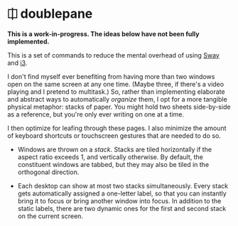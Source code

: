 # ⎅ doublepane

**This is a work-in-progress. The ideas below have not been fully 
implemented.**

This is a set of commands to reduce the mental overhead of using 
[Sway][SWA] and [i3][I3W].

I don't find myself ever benefiting from having more than two windows 
open on the same screen at any one time. (Maybe three, if there's a 
video playing and I pretend to multitask.) So, rather than implementing 
elaborate and abstract ways to automatically *organize* them, I opt for 
a more tangible physical metaphor: stacks of paper. You might hold two 
sheets side-by-side as a reference, but you're only ever writing on one 
at a time.

I then optimize for leafing through these pages. I also minimize the 
amount of keyboard shortcuts or touchscreen gestures that are needed to 
do so.

-   Windows are thrown on a *stack*. Stacks are tiled horizontally if 
    the aspect ratio exceeds 1, and vertically otherwise. By default, 
    the constituent windows are tabbed, but they may also be tiled in 
    the orthogonal direction.

-   Each desktop can show at most two stacks simultaneously. Every stack 
    gets automatically assigned a one-letter label, so that you can 
    instantly bring it to focus or bring another window into focus. In 
    addition to the static labels, there are two dynamic ones for the 
    first and second stack on the current screen.

[SWA]: https://swaywm.org/
[I3W]: https://i3wm.org/
